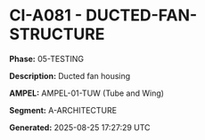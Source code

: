 # CI-A081 - DUCTED-FAN-STRUCTURE

**Phase:** 05-TESTING

**Description:** Ducted fan housing

**AMPEL:** AMPEL-01-TUW (Tube and Wing)

**Segment:** A-ARCHITECTURE

**Generated:** 2025-08-25 17:27:29 UTC

